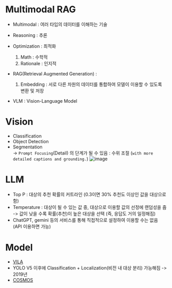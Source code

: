 # Multimodal RAG
- Multimodal : 여러 타입의 데이터를 이해하는 기술
- Reasoning : 추론
- Optimization : 최적화
  1. Math : 수학적
  2. Rationale : 인지적

- RAG(Retrieval Augmented Generation) : 
  1. Embedding : 서로 다른 차원의 데이터를 통합하여 모델이 이용할 수 있도록 변환 및 저장
  

- VLM : Vision-Language Model

# Vision
- Classification
- Object Detection
- Segmentation   
  -> `Prompt Focusing`(Detail) 의 단계가 될 수 있음 : 수위 조절 (`with more detailed captions and grounding.`)
  ![image](https://github.com/user-attachments/assets/48180923-b739-4885-921d-dc26d993b81d)

# LLM
- Top P : 대상의 추천 확률의 커트라인 (0.3이면 30% 추천도 이상인 값을 대상으로 함)
- Temperature : 대상이 될 수 있는 값 중, 대상으로 이용할 값의 선정에 랜덤성을 줌
  -> 값이 낮을 수록 확률(추천)이 높은 대상을 선택 (즉, 응답도 거의 일정해짐)
- ChatGPT, gemini 등의 서비스를 통해 직접적으로 설정하여 이용할 수는 없음 (API 이용하면 가능)


# Model
- [VILA](https://nvlabs.github.io/VILA/)
- YOLO V5 이후에 Classification + Localization(비전 내 대상 분리) 가능해짐 -> 2019년
- [COSMOS](https://www.nvidia.com/en-us/ai/cosmos/)
